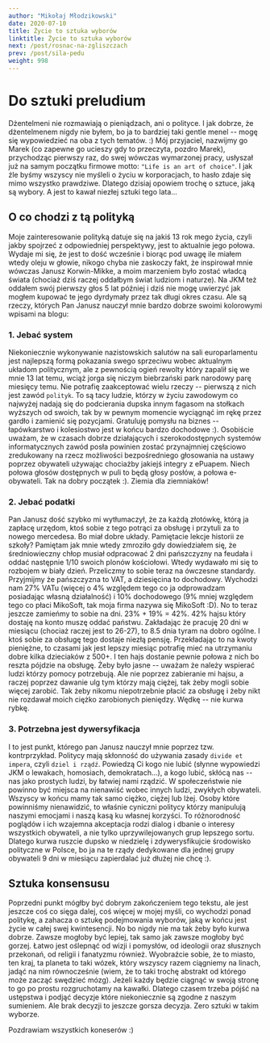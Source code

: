 ```yaml
---
author: "Mikołaj Młodzikowski"
date: 2020-07-10
title: Życie to sztuka wyborów
linktitle: Życie to sztuka wyborów
next: /post/rosnac-na-zgliszczach
prev: /post/sila-pedu
weight: 998
---
```


# Do sztuki preludium

Dżentelmeni nie rozmawiają o pieniądzach, ani o polityce. I jak dobrze, że dżentelmenem nigdy nie byłem, bo ja to bardziej taki gentle menel -- mogę się wypowiedzieć na oba z tych tematów. :) Mój przyjaciel, nazwijmy go Marek (co zapewne go ucieszy gdy to przeczyta, pozdro Marek), przychodząc pierwszy raz, do swej wówczas wymarzonej pracy, usłyszał już na samym początku firmowe motto: `"Life is an art of choice"`. I jak źle byśmy wszyscy nie myśleli o życiu w korporacjach, to hasło zdaje się mimo wszystko prawdziwe. Dlatego dzisiaj opowiem trochę o sztuce, jaką są wybory. A jest to kawał niezłej sztuki tego lata...

## O co chodzi z tą polityką

Moje zainteresowanie polityką datuje się na jakiś 13 rok mego życia, czyli jakby spojrzeć z odpowiedniej perspektywy, jest to aktualnie jego połowa. Wydaje mi się, że jest to dość wcześnie i biorąc pod uwagę ile miałem wtedy oleju w głowie, nikogo chyba nie zaskoczy fakt, że inspirował mnie wówczas Janusz Korwin-Mikke, a moim marzeniem było zostać władcą świata (chociaż dziś raczej oddałbym świat ludziom i naturze). Na JKM też oddałem swój pierwszy głos 5 lat później i dziś nie mogę uwierzyć jak mogłem kupować te jego dyrdymały przez tak długi okres czasu. Ale są rzeczy, których Pan Janusz nauczył mnie bardzo dobrze swoimi kolorowymi wpisami na blogu:

### 1. Jebać system

Niekoniecznie wykonywanie nazistowskich salutów na sali europarlamentu jest najlepszą formą pokazania swego sprzeciwu wobec aktualnym układom politycznym, ale z pewnością ogień rewolty który zapalił się we mnie 13 lat temu, wciąż jorga się niczym biebrzański park narodowy parę miesięcy temu. Nie potrafię zaakceptować wielu rzeczy -- pierwszą z nich jest zawód `polityk`. To są tacy ludzie, którzy w życiu zawodowym co najwyżej nadają się do podcierania dupska innym fagasom na stołkach wyższych od swoich, tak by w pewnym momencie wyciągnąć im rękę przez gardło i zamienić się pozycjami. Gratuluję pomysłu na biznes -- łapówkarstwo i kolesiostwo jest w końcu bardzo dochodowe :). Osobiście uważam, że w czasach dobrze działających i szerokodostępnych systemów informatycznych zawód posła powinien zostać przynajmniej częściowo zredukowany na rzecz możliwości bezpośredniego głosowania na ustawy poprzez obywateli używając chociażby jakiejś integry z ePuapem. Niech połowa głosów dostępnych w puli to będą głosy posłów, a połowa e-obywateli. Tak na dobry początek :). Ziemia dla ziemniaków!

### 2. Jebać podatki

Pan Janusz dość szybko mi wytłumaczył, że za każdą złotówkę, którą ja zapłacę urzędom, ktoś sobie z tego potrąci za obsługę i przytuli za to nowego mercedesa. Bo miał dobre układy. Pamiętacie lekcje historii ze szkoły? Pamiętam jak mnie wtedy zmroziło gdy dowiedziałem się, że średniowieczny chłop musiał odpracować 2 dni pańszczyzny na feudała i oddać następnie 1/10 swoich plonów kościołowi. Wtedy wydawało mi się to rozbojem w biały dzień. Przeliczmy to sobie teraz na ówczesne standardy. Przyjmijmy że pańszczyzna to VAT, a dziesięcina to dochodowy. Wychodzi nam 27% VATu (więcej o 4% względem tego co ja odprowadzam posiadając własną działalność) i 10% dochodowego (9% mniej względem tego co płaci MikoSoft, tak moja firma nazywa się MikoSoft :D). No to teraz jeszcze zamieńmy to sobie na dni. 23% + 19% = 42%. 42% hajsu który dostaję na konto muszę oddać państwu. Zakładając że pracuję 20 dni w miesiącu (chociaż raczej jest to 26-27), to 8.5 dnia tyram na dobro ogólne. I ktoś sobie za obsługę tego dostaje niezłą pensję. Przekładając to na kwoty pieniężne, to czasami jak jest lepszy miesiąc potrafię mieć na utrzymaniu dobre kilka dzieciaków z 500+. I ten hajs dostanie pewnie połowa z nich bo reszta pójdzie na obsługę. Żeby było jasne -- uważam że należy wspierać ludzi którzy pomocy potrzebują. Ale nie poprzez zabieranie mi hajsu, a raczej poprzez dawanie ulg tym którzy mają ciężej, tak żeby mogli sobie więcej zarobić. Tak żeby nikomu niepotrzebnie płacić za obsługę i żeby nikt nie rozdawał moich ciężko zarobionych pieniędzy. Wędkę -- nie kurwa rybkę.

### 3. Potrzebna jest dywersyfikacja

I to jest punkt, którego pan Janusz nauczył mnie poprzez tzw. kontrprzykład. Politycy mają skłonność do używania zasady `divide et impera`, czyli `dziel i rządź`. Powiedzą Ci kogo nie lubić (słynne wypowiedzi JKM o lewakach, homosiach, demokratach...), a kogo lubić, skłócą nas -- nas jako prostych ludzi, by łatwiej nami rządzić. W społeczeństwie nie powinno być miejsca na nienawiść wobec innych ludzi, zwykłych obywateli. Wszyscy w końcu mamy tak samo ciężko, ciężej lub lżej. Osoby które powinniśmy nienawidzić, to właśnie cyniczni politycy którzy manipulują naszymi emocjami i naszą kasą ku własnej korzyści. To różnorodność poglądów i ich wzajemna akceptacja rodzi dialog i dbanie o interesy wszystkich obywateli, a nie tylko uprzywilejowanych grup lepszego sortu. Dlatego kurwa ruszcie dupsko w niedzielę i zdywerysfikujcie środowisko polityczne w Polsce, bo ja na te rządy dedykowane dla jednej grupy obywateli 9 dni w miesiącu zapierdalać już dłużej nie chcę :).

## Sztuka konsensusu

Poprzedni punkt mógłby być dobrym zakończeniem tego tekstu, ale jest jeszcze coś co sięga dalej, coś więcej w mojej myśli, co wychodzi ponad politykę, a zahacza o sztukę podejmowania wyborów, jaką w końcu jest życie w całej swej kwintesencji. No bo nigdy nie ma tak żeby było kurwa dobrze. Zawsze mogłoby być lepiej, tak samo jak zawsze mogłoby być gorzej. Łatwo jest oślepnąć od wizji i pomysłów, od ideologii oraz słusznych przekonań, od religii i fanatyzmu również. Wyobraźcie sobie, że to miasto, ten kraj, ta planeta to taki wózek, który wszyscy razem ciągniemy na linach, jadąć na nim równocześnie (wiem, że to taki trochę abstrakt od którego może zacząć swędzieć mózg). Jeżeli każdy będzie ciągnąć w swoją stronę to go po prostu rozgruchotamy na kawałki. Dlatego czasem trzeba pójść na ustępstwa i podjąć decyzje które niekoniecznie są zgodne z naszym sumieniem. Ale brak decyzji to jeszcze gorsza decyzja. Zero sztuki w takim wyborze.

Pozdrawiam wszystkich koneserów :)
